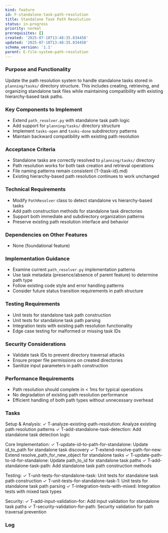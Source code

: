 ```yaml
---
kind: feature
id: F-standalone-task-path-resolution
title: Standalone Task Path Resolution
status: in-progress
priority: normal
prerequisites: []
created: '2025-07-18T13:48:35.834458'
updated: '2025-07-18T13:48:35.834458'
schema_version: '1.1'
parent: E-file-system-path-resolution
---
```

### Purpose and Functionality
Update the path resolution system to handle standalone tasks stored in `planning/tasks/` directory structure. This includes creating, retrieving, and organizing standalone task files while maintaining compatibility with existing hierarchy-based task paths.

### Key Components to Implement
- Extend `path_resolver.py` with standalone task path logic
- Add support for `planning/tasks/` directory structure
- Implement `tasks-open` and `tasks-done` subdirectory patterns
- Maintain backward compatibility with existing path resolution

### Acceptance Criteria
- Standalone tasks are correctly resolved to `planning/tasks/` directory
- Path resolution works for both task creation and retrieval operations
- File naming patterns remain consistent (T-{task-id}.md)
- Existing hierarchy-based path resolution continues to work unchanged

### Technical Requirements
- Modify `PathResolver` class to detect standalone vs hierarchy-based tasks
- Add path construction methods for standalone task directories
- Support both immediate and subdirectory organization patterns
- Preserve existing path resolution interface and behavior

### Dependencies on Other Features
- None (foundational feature)

### Implementation Guidance
- Examine current `path_resolver.py` implementation patterns
- Use task metadata (presence/absence of parent feature) to determine path type
- Follow existing code style and error handling patterns
- Consider future status transition requirements in path structure

### Testing Requirements
- Unit tests for standalone task path construction
- Unit tests for standalone task path parsing
- Integration tests with existing path resolution functionality
- Edge case testing for malformed or missing task IDs

### Security Considerations
- Validate task IDs to prevent directory traversal attacks
- Ensure proper file permissions on created directories
- Sanitize input parameters in path construction

### Performance Requirements
- Path resolution should complete in < 1ms for typical operations
- No degradation of existing path resolution performance
- Efficient handling of both path types without unnecessary overhead

### Tasks
Setup & Analysis:
✓ T-analyze-existing-path-resolution: Analyze existing path resolution patterns
✓ T-add-standalone-task-detection: Add standalone task detection logic

Core Implementation:
✓ T-update-id-to-path-for-standalone: Update id_to_path for standalone task
discovery
✓ T-extend-resolve-path-for-new: Extend resolve_path_for_new_object for
standalone tasks
✓ T-update-path-to-id-for-standalone: Update path_to_id for standalone task
paths
✓ T-add-standalone-task-path: Add standalone task path construction methods

Testing:
✓ T-unit-tests-for-standalone-task: Unit tests for standalone task path
construction
✓ T-unit-tests-for-standalone-task-1: Unit tests for standalone task path
parsing
✓ T-integration-tests-with-mixed: Integration tests with mixed task types

Security:
✓ T-add-input-validation-for: Add input validation for standalone task paths
✓ T-security-validation-for-path: Security validation for path traversal
prevention



### Log

